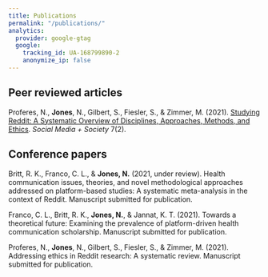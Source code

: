 ```yaml
---
title: Publications
permalink: "/publications/"
analytics:
  provider: google-gtag
  google:
    tracking_id: UA-168799890-2
    anonymize_ip: false
---
```

## Peer reviewed articles

Proferes, N., **Jones**, N., Gilbert, S., Fiesler, S., & Zimmer, M. (2021). [Studying Reddit: A Systematic Overview of Disciplines, Approaches, Methods, and Ethics](https://doi.org/10.1177%2F20563051211019004). *Social Media + Society* 7(2).

## Conference papers

Britt, R. K., Franco, C. L., & **Jones, N.** (2021, under review). Health communication issues, theories, and novel methodological approaches addressed on platform-based studies: A systematic meta-analysis in the context of Reddit. Manuscript submitted for publication.

Franco, C. L., Britt, R. K., **Jones, N.**, & Jannat, K. T. (2021). Towards a theoretical future: Examining the prevalence of platform-driven health communication scholarship. Manuscript submitted for publication.

Proferes, N., **Jones**, N., Gilbert, S., Fiesler, S., & Zimmer, M. (2021). Addressing ethics in Reddit research: A systematic review. Manuscript submitted for publication.
